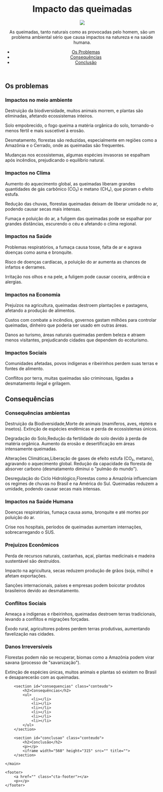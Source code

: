 <!DOCTYPE html>
<html lang="pt-br">
<head>
    <meta charset="UTF-8">
    <meta name="viewport" content="width=device-width, initial-scale=1.0">
    <title>Queimadas no Brasil</title>
    <link rel="stylesheet" href="style.css">
</head>
<body>
    <header>
        <h1>Impacto das queimadas</h1>
        <img src=https://images.app.goo.gl/spsaccY15Q7wzdoK7>
        <p>As queimadas, tanto naturais como as provocadas pelo homem, são um problema ambiental sério que causa impactos na natureza e na saúde humana.</p>
        <nav>
            <ul>
                <li><a href="#problemas">Os Problemas</a></li>
                <li><a href="#consequencias">Consequências</a></li>
                <li><a href="#conclusao">Conclusão</a></li>
            </ul>
        </nav>
    </header>
    <main>
        <section id="problemas" class="conteudo">
            <h2>Os problemas</h2>
            <article>
                <h3>Impactos no meio ambiente</h3>
                <p>Destruição da biodiversidade, muitos animais morrem, e plantas são eliminadas, afetando ecossistemas inteiros.
                    
Solo empobrecido, o fogo queima a matéria orgânica do solo, tornando-o menos fértil e mais suscetível à erosão.

Desmatamento, florestas são reduzidas, especialmente em regiões como a Amazônia e o Cerrado, onde as queimadas são frequentes.

Mudanças nos ecossistemas, algumas espécies invasoras se espalham após incêndios, prejudicando o equilíbrio natural.</p>
            </article>
                <h3>Impactos no Clima</h3>
                <p>Aumento do aquecimento global, as queimadas liberam grandes quantidades de gás carbônico (CO₂) e metano (CH₄), que pioram o efeito estufa.

Redução das chuvas, florestas queimadas deixam de liberar umidade no ar, podendo causar secas mais intensas.

Fumaça e poluição do ar, a fuligem das queimadas pode se espalhar por grandes distâncias, escurendo o céu e afetando o clima regional.</p>
            </article>
                <h3>Impactos na Saúde</h3>
                <p>Problemas respiratórios, a fumaça causa tosse, falta de ar e agrava doenças como asma e bronquite.

Risco de doenças cardíacas, a poluição do ar aumenta as chances de infartos e derrames.

Irritação nos olhos e na pele, a fuligem pode causar coceira, ardência e alergias.</p>
            </article>
                <h3>Impactos na Economia</h3>
                <p>Prejuízos na agricultura, queimadas destroem plantações e pastagens, afetando a produção de alimentos.

Custos com combate a incêndios, governos gastam milhões para controlar queimadas, dinheiro que poderia ser usado em outras áreas.

Danos ao turismo, áreas naturais queimadas perdem beleza e atraem menos visitantes, prejudicando cidades que dependem do ecoturismo.</p>
           </article>
           <h3>Impactos Sociais</h3>
           <p>Comunidades afetadas, povos indígenas e ribeirinhos perdem suas terras e fontes de alimento.

Conflitos por terra, muitas queimadas são criminosas, ligadas a desmatamento ilegal e grilagem.</p>
           <section id="consequências" class="conteudo">
            <h2>Consequências</h2>
            <article>
            <h3>Consequências ambientas</h3>
             <p>Destruição da Biodiversidade,Morte de animais (mamíferos, aves, répteis e insetos). Extinção de espécies endêmicas e perda de ecossistemas únicos.

 Degradação do Solo,Redução da fertilidade do solo devido à perda de matéria orgânica. Aumento da erosão e desertificação em áreas intensamente queimadas.

Alterações Climáticas,Liberação de gases de efeito estufa (CO₂, metano), agravando o aquecimento global. Redução da capacidade da floresta de absorver carbono (desmatamento diminui o "pulmão do mundo").

Desregulação do Ciclo Hidrológico,Florestas como a Amazônia influenciam os regimes de chuvas no Brasil e na América do Sul. Queimadas reduzem a umidade, podendo causar secas mais intensas.</p>
             <h3>Impactos na Saúde Humana </h3>
             <p>Doenças respiratórias, fumaça causa asma, bronquite e até mortes por poluição do ar.
             
 Crise nos hospitais, períodos de queimadas aumentam internações, sobrecarregando o SUS.</p>
            <h3>Prejuízos Econômicos</h3>
            <p>Perda de recursos naturais, castanhas, açaí, plantas medicinais e madeira sustentável são destruídos.

 Impacto na agricultura, secas reduzem produção de grãos (soja, milho) e afetam exportações.

 Sanções internacionais, países e empresas podem boicotar produtos brasileiros devido ao desmatamento.</p>
           <h3> Conflitos Sociais</h3>
           <p> Ameaça a indígenas e ribeirinhos, queimadas destroem terras tradicionais, levando a conflitos e migrações forçadas.

 Êxodo rural, agricultores pobres perdem terras produtivas, aumentando favelização nas cidades.</p>
          <h3>Danos Irreversíveis</h3>
          <p> Florestas podem não se recuperar, biomas como a Amazônia podem virar savana (processo de "savanização").

 Extinção de espécies únicas, muitos animais e plantas só existem no Brasil e desaparecerão com as queimadas.
            <a href="" class="cta-button" target="_blank"><i class="fa-solid fa-arrow-up-right-from-square" style="color: var(--text-color);"></i></a>
        </section>

        <section id="consequencias" class="conteudo">
            <h2>Consequências</h2>
            <ul>
                <li></li>
                <li></li>
                <li></li>
                <li></li>
                <li></li>
                <li></li>
            </ul>
        </section>

        <section id="conclusao" class="conteudo">
            <h2>Conclusão</h2>
            <p></p>
            <iframe width="560" height="315" src="" title="">
        </section>

    </main>

    <footer>
        <a href="" class="cta-footer"></a>
        <p></p>
    </footer>
</body>
</html>
